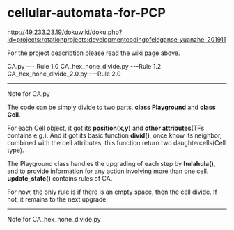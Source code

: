 # cellular-automata-for-PCP
http://49.233.23.19/dokuwiki/doku.php?id=projects:rotationprojects:developmentcodingofeleganse_yuanzhe_201911


For the project deacribtion please read the wiki page above.

CA.py --- Rule 1.0
CA_hex_none_divide.py ---Rule 1.2
CA_hex_none_divide_2.0.py ---Rule 2.0

----
Note for CA.py

The code can be simply divide to two parts, **class Playground** and **class Cell**.
  
For each Cell object, it got its **position(x,y)** and **other attributes**(TFs contains e.g.). And it got its basic function **divid()**, once know its neighbor, combined with the cell attributes, this function return two daughtercells(Cell type).
  
The Playground class handles the upgrading of each step by **hulahula()**, and to provide information for any action involving more than one cell. **update_state()** contains rules of CA.
  
For now, the only rule is if there is an empty space, then the cell divide. If not, it remains to the next upgrade.

----

Note for CA_hex_none_divide.py
